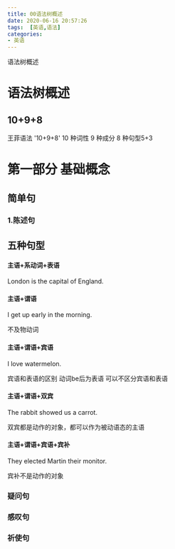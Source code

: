 ```yaml
---
title: 00语法树概述
date: 2020-06-16 20:57:26
tags:  [英语,语法]
categories:
- 英语
---
```


语法树概述
<!-- more -->

# 语法树概述

## 10+9+8
王菲语法 '10+9+8'
10 种词性
9 种成分
8 种句型5+3

# 第一部分 基础概念

## 简单句
### 1.陈述句
五种句型
------
#### 主语+系动词+表语
London is the capital of England.
#### 主语+谓语
I get up early in the morning.

不及物动词
#### 主语+谓语+宾语
I love watermelon.

宾语和表语的区别
动词be后为表语
可以不区分宾语和表语
#### 主语+谓语+双宾
The rabbit showed us a carrot.

双宾都是动作的对象，都可以作为被动语态的主语
#### 主语+谓语+宾语+宾补
They elected Martin their monitor.

宾补不是动作的对象
### 疑问句
### 感叹句
### 祈使句
    




